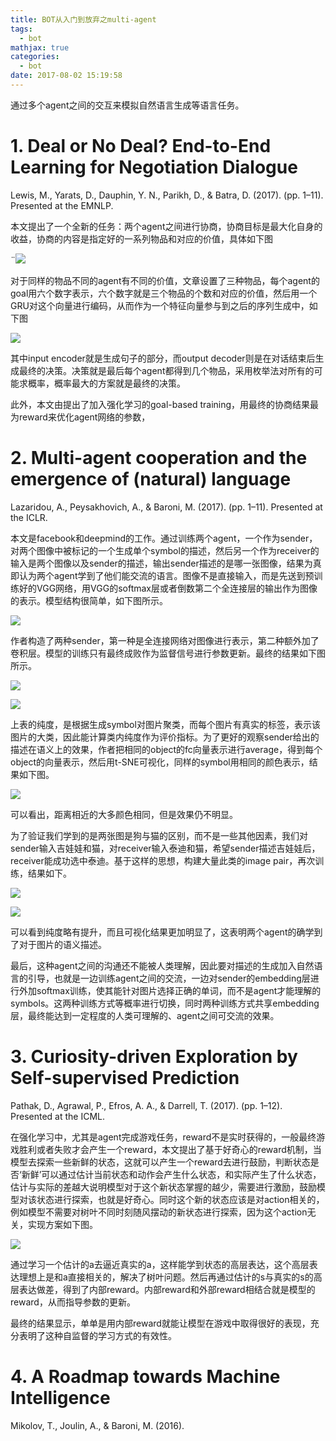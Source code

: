 ```yaml
---
title: BOT从入门到放弃之multi-agent
tags:
  - bot
mathjax: true
categories:
  - bot
date: 2017-08-02 15:19:58
---
```


通过多个agent之间的交互来模拟自然语言生成等语言任务。

<!-- more -->

# 1. Deal or No Deal? End-to-End Learning for Negotiation Dialogue

 Lewis, M., Yarats, D., Dauphin, Y. N., Parikh, D., & Batra, D. (2017). (pp. 1–11). Presented at the EMNLP.

本文提出了一个全新的任务：两个agent之间进行协商，协商目标是最大化自身的收益，协商的内容是指定好的一系列物品和对应的价值，具体如下图

¨![](https://ws2.sinaimg.cn/large/006tKfTcly1fi6wij47etj31kw0sods5.jpg)

对于同样的物品不同的agent有不同的价值，文章设置了三种物品，每个agent的goal用六个数字表示，六个数字就是三个物品的个数和对应的价值，然后用一个GRU对这个向量进行编码，从而作为一个特征向量参与到之后的序列生成中，如下图

![](https://ws1.sinaimg.cn/large/006tKfTcly1fi6x3aznhvj30ro0aotaj.jpg)

其中input encoder就是生成句子的部分，而output decoder则是在对话结束后生成最终的决策。决策就是最后每个agent都得到几个物品，采用枚举法对所有的可能求概率，概率最大的方案就是最终的决策。

此外，本文由提出了加入强化学习的goal-based training，用最终的协商结果最为reward来优化agent网络的参数，

# 2. Multi-agent cooperation and the emergence of (natural) language

Lazaridou, A., Peysakhovich, A., & Baroni, M. (2017).  (pp. 1–11). Presented at the ICLR.

本文是facebook和deepmind的工作。通过训练两个agent，一个作为sender，对两个图像中被标记的一个生成单个symbol的描述，然后另一个作为receiver的输入是两个图像以及sender的描述，输出sender描述的是哪一张图像，结果为真即认为两个agent学到了他们能交流的语言。图像不是直接输入，而是先送到预训练好的VGG网络，用VGG的softmax层或者倒数第二个全连接层的输出作为图像的表示。模型结构很简单，如下图所示。

![](https://ws3.sinaimg.cn/large/006tNc79ly1fi5fao593xj31js0psqa8.jpg)

作者构造了两种sender，第一种是全连接网络对图像进行表示，第二种额外加了卷积层。模型的训练只有最终成败作为监督信号进行参数更新。最终的结果如下图所示。

![](https://ws1.sinaimg.cn/large/006tNc79ly1fi5ffsghvaj30tw0ne0wr.jpg)

![](https://ws4.sinaimg.cn/large/006tNc79ly1fi5fl6dpdfj316u0f4n15.jpg)

上表的纯度，是根据生成symbol对图片聚类，而每个图片有真实的标签，表示该图片的大类，因此能计算类内纯度作为评价指标。为了更好的观察sender给出的描述在语义上的效果，作者把相同的object的fc向量表示进行average，得到每个object的向量表示，然后用t-SNE可视化，同样的symbol用相同的颜色表示，结果如下图。

![](https://ws2.sinaimg.cn/large/006tNc79ly1fi5fxi1ddtj30uq0uq0wt.jpg)

可以看出，距离相近的大多颜色相同，但是效果仍不明显。

为了验证我们学到的是两张图是狗与猫的区别，而不是一些其他因素，我们对sender输入吉娃娃和猫，对receiver输入泰迪和猫，希望sender描述吉娃娃后，receiver能成功选中泰迪。基于这样的思想，构建大量此类的image pair，再次训练，结果如下。

![](https://ws1.sinaimg.cn/large/006tNc79ly1fi5g281p81j31g40cg0w5.jpg)

![](https://ws3.sinaimg.cn/large/006tNc79ly1fi5g18qnafj30vs0uqn1j.jpg)

可以看到纯度略有提升，而且可视化结果更加明显了，这表明两个agent的确学到了对于图片的语义描述。

最后，这种agent之间的沟通还不能被人类理解，因此要对描述的生成加入自然语言的引导，也就是一边训练agent之间的交流，一边对sender的embedding层进行外加softmax训练，使其能针对图片选择正确的单词，而不是agent才能理解的symbols。这两种训练方式等概率进行切换，同时两种训练方式共享embedding层，最终能达到一定程度的人类可理解的、agent之间可交流的效果。

# 3. Curiosity-driven Exploration by Self-supervised Prediction 

 Pathak, D., Agrawal, P., Efros, A. A., & Darrell, T. (2017). (pp. 1–12). Presented at the ICML.

在强化学习中，尤其是agent完成游戏任务，reward不是实时获得的，一般最终游戏胜利或者失败才会产生一个reward，本文提出了基于好奇心的reward机制，当模型去探索一些新鲜的状态，这就可以产生一个reward去进行鼓励，判断状态是否‘新鲜’可以通过估计当前状态和动作会产生什么状态，和实际产生了什么状态，估计与实际的差越大说明模型对于这个新状态掌握的越少，需要进行激励，鼓励模型对该状态进行探索，也就是好奇心。同时这个新的状态应该是对action相关的，例如模型不需要对树叶不同时刻随风摆动的新状态进行探索，因为这个action无关，实现方案如下图。

![](https://ws2.sinaimg.cn/large/006tKfTcly1fi6xmq752fj31fu0kutby.jpg)

通过学习一个估计的a去逼近真实的a，这样能学到状态的高层表达，这个高层表达理想上是和a直接相关的，解决了树叶问题。然后再通过估计的s与真实的s的高层表达做差，得到了内部reward。内部reward和外部reward相结合就是模型的reward，从而指导参数的更新。

最终的结果显示，单单是用内部reward就能让模型在游戏中取得很好的表现，充分表明了这种自监督的学习方式的有效性。

# 4. A Roadmap towards Machine Intelligence

Mikolov, T., Joulin, A., & Baroni, M. (2016). 